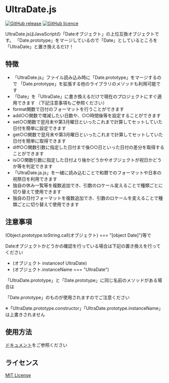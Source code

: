 # UltraDate.js
[![GitHub release](https://img.shields.io/badge/release-v1.0.0-blue.svg?style=flat)](https://github.com/hrdaya/UltraDate.js/releases)
[![GitHub licence](https://img.shields.io/badge/licence-MIT-blue.svg?style=flat)](https://github.com/hrdaya/UltraDate.js/blob/master/LICENSE)

UltraDate.jsはJavaScriptの「Dateオブジェクト」の上位互換オブジェクトです。
  「Date.prototype」をマージしているので「Date」としているところを「UltraDate」と置き換えるだけ！

## 特徴

- 「UltraDate.js」ファイル読み込み時に「Date.prototype」をマージするので 「Date.prototype」を拡張する他のライブラリのメソッドも利用可能です
- 「Date」を「UltraDate」に書き換えるだけで現在のプロジェクトにすぐ適用できます （下記注意事項もご参照ください）
- format関数で日付のフォーマットを行うことができます
- add○○関数で増減したい日数や、○○時間後等を設定することができます
- set○○関数で翌月末や第3月曜日といったこれまで計算してセットしていた日付を簡単に設定できます
- get○○関数で翌月末や第3月曜日といったこれまで計算してセットしていた日付を簡単に取得できます
- diff○○関数引数に指定した日付まで後○○日といった日付の差分を取得することができます
- is○○関数引数に指定した日付より後かどうかやオブジェクトが祝日かどうか等を判定できます
- 「UltraDate.ja.js」を一緒に読み込むことで和暦でのフォーマットや日本の祝祭日を利用できます
- 独自の休み一覧等を複数追加でき、引数のロケール変えることで種類ごとに切り替えて使用できます
- 独自の日付フォーマットを複数追加でき、引数のロケールを変えることで種類ごとに切り替えて使用できます

## 注意事項

(Object.prototype.toString.call(オブジェクト) === "[object Date]")等で

Dateオブジェクトかどうかの確認を行っている場合は下記の置き換えを行ってください

 - (オブジェクト instanceof UltraDate)
 - (オブジェクト.instanceName === "UltraDate")


「UltraDate.prototype」と「Date.prototype」に同じ名前のメソッドがある場合は

「Date.prototype」のものが使用されますのでご注意ください

※「UltraDate.prototype.constructor」「UltraDate.prototype.instanceName」は上書きされません

## 使用方法

[ドキュメント](http://hrdaya.github.io/UltraDate.js/)をご参照ください

## ライセンス

[MIT License](https://github.com/hrdaya/UltraDate.js/blob/master/LICENSE)